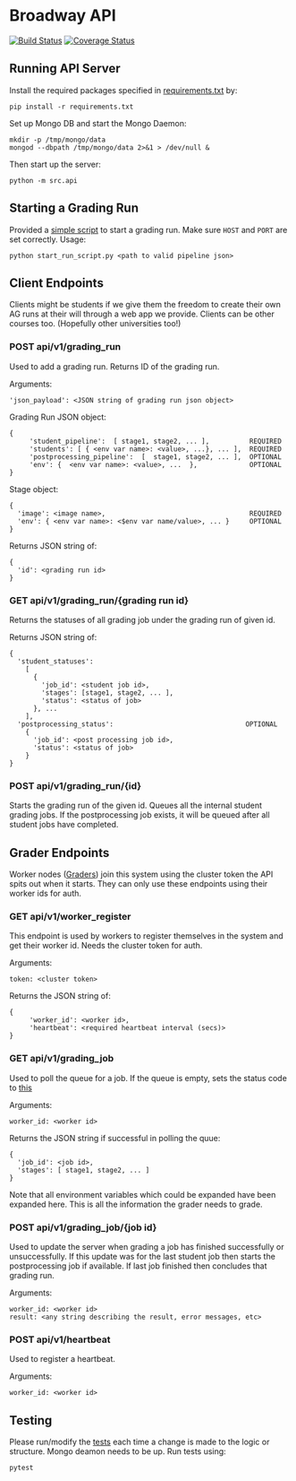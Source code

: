 # Broadway API
[![Build Status](https://www.travis-ci.com/illinois-cs241/broadway-api.svg?branch=master)](https://www.travis-ci.com/illinois-cs241/broadway-api)
[![Coverage Status](https://coveralls.io/repos/github/illinois-cs241/broadway-api/badge.svg?branch=master)](https://coveralls.io/github/illinois-cs241/broadway-api?branch=master)
## Running API Server
Install the required packages specified in [requirements.txt](requirements.txt) by:
```shell
pip install -r requirements.txt
```

Set up Mongo DB and start the Mongo Daemon:
```shell
mkdir -p /tmp/mongo/data
mongod --dbpath /tmp/mongo/data 2>&1 > /dev/null &
```

Then start up the server:
```shell
python -m src.api
```

## Starting a Grading Run
Provided a [simple script](start_run_script.py) to start a grading run. Make sure `HOST` and `PORT` are set correctly. Usage:
```shell
python start_run_script.py <path to valid pipeline json>
```

## Client Endpoints
Clients might be students if we give them the freedom to create their own AG runs at their will through a web app we provide. Clients can be other courses too. (Hopefully other universities too!)

### POST api/v1/grading_run
Used to add a grading run. Returns ID of the grading run.

Arguments:
```
'json_payload': <JSON string of grading run json object>
```
Grading Run JSON object:
```
{
     'student_pipeline':  [ stage1, stage2, ... ],          REQUIRED
     'students': [ { <env var name>: <value>, ...}, ... ],  REQUIRED
     'postprocessing_pipeline':  [  stage1, stage2, ... ],  OPTIONAL
     'env': {  <env var name>: <value>, ...  },             OPTIONAL
}
```
Stage object:
```
{
  'image': <image name>,                                    REQUIRED
  'env': { <env var name>: <$env var name/value>, ... }     OPTIONAL
}
```
Returns JSON string of:
```
{
  'id': <grading run id>
}
```

### GET api/v1/grading_run/{grading run id}
Returns the statuses of all grading job under the grading run of given id.

Returns JSON string of:
```
{
  'student_statuses': 
    [
      {
        'job_id': <student job id>, 
        'stages': [stage1, stage2, ... ],
        'status': <status of job>
      }, ...
    ], 
  'postprocessing_status':                                 OPTIONAL
    { 
      'job_id': <post processing job id>, 
      'status': <status of job> 
    } 
}
```

### POST api/v1/grading_run/{id}
Starts the grading run of the given id. Queues all the internal student grading jobs. If the postprocessing job exists, it will be queued after all student jobs have completed.

## Grader Endpoints
Worker nodes ([Graders](https://github.com/illinois-cs241/broadway-grader)) join this system using the cluster token the API spits out when it starts. They can only use these endpoints using their worker ids for auth.

### GET api/v1/worker_register
This endpoint is used by workers to register themselves in the system and get their worker id. Needs the cluster token for auth.

Arguments:
```
token: <cluster token>
```
Returns the JSON string of:
```
{
     'worker_id': <worker id>,
     'heartbeat': <required heartbeat interval (secs)>
}
```

### GET api/v1/grading_job
Used to poll the queue for a job. If the queue is empty, sets the status code to [this](src/settings.py#L5)

Arguments:
```
worker_id: <worker id>
```

Returns the JSON string if successful in polling the quue:
```
{
  'job_id': <job id>,
  'stages': [ stage1, stage2, ... ]
}
```
Note that all environment variables which could be expanded have been expanded here. This is all the information the grader needs to grade.

### POST api/v1/grading_job/{job id}
Used to update the server when grading a job has finished successfully or unsuccessfully. If this update was for the last student job then starts the postprocessing job if available. If last job finished then concludes that grading run.

Arguments:
```
worker_id: <worker id>
result: <any string describing the result, error messages, etc>
```

### POST api/v1/heartbeat
Used to register a heartbeat.

Arguments:
```
worker_id: <worker id>
```

## Testing
Please run/modify the [tests](tests) each time a change is made to the logic or structure. Mongo deamon needs to be up. Run tests using:
```shell
pytest
```
